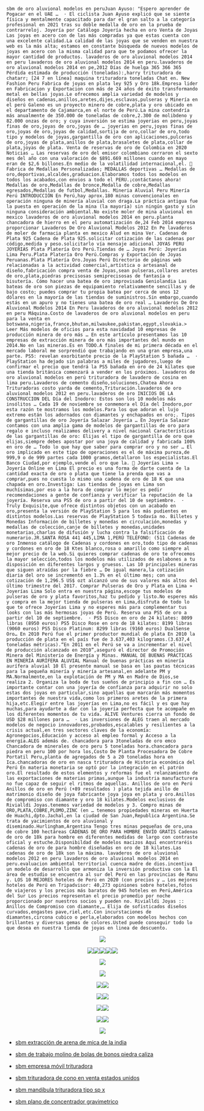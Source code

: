 
```
sbm de oro aluvional modelos en peruJuan Ayuso: "Espero aprender de Pogacar en el UAE …  · El ciclista Juan Ayuso explicó que se siente física y mentalmente capacitado para dar el gran salto a la categoría profesional en 2021 tras su doble medalla de oro en la prueba de contrarreloj. Joyería por Catálogo Joyería hecha en oro Venta de Joyas Las joyas en acero con de las más compradas ya que estas cuenta con una excelente calidad.La calidad de las joyas que se venden en nuestra web es la más alta; estamos en constante búsqueda de nuevos modelos de joyas en acero con la misma calidad para que te podamos ofrecer la mayor cantidad de productos. lavaderos de oro aluvional modelos 2014 en peru lavaderos de oro aluvional modelos 2014 en peru.lavaderos de oro aluvional modelos 2014 en pe,2012 Días de huelga 365 366 365 Pérdida estimada de producción (toneladas):,harry trituradora de chatarr; [24 7 en línea] maquina trituradora toneladas Chat en. New Fashion Peru Fabrica de joyas en plata ley 925 y Oro 18k.Empresa lider en Fabricacion y Exportacion con más de 24 años de éxito transformando metal en bellas joyas.Le ofrecemos amplia variedad de modelos y diseños en cadenas,anillos,aretes,dijes,esclavas,pulseras y Minería en el perú Galeno es un proyecto minero de cobre,plata y oro ubicado en el departamento de Cajamarca,en el norte de Perú.La mina contendría más anualmente de 350.000 de toneladas de cobre,2.300 de molibdeno y 82.000 onzas de oro; y cuya inversión se estima joyerias en peru,joyas finas de oro,joyas de oro,joyas de … joyerias en peru,joyas finas de oro,joyas de oro,joyas de calidad,sortija de oro,collar de oro,todo tipo y modelos de joyas,gargantilla de oro con aplicaciones,pulceras de oro,joyas de plata,anillos de plata,brasaletes de plata,collar de plata,joyas de plata. Venta de reservas de oro de Colombia en 2020 Noticias … Las reservas de oro del emisor colombiano cerraron el sexto mes del año con una valoración de $891.669 millones cuando en mayo eran de $2,6 billones.En medio de la volatilidad internacional,el. 🥇 Fabrica de Medallas Personalizadas; MEDALLAS deportivas … Medallas de oro,deportivas,alcaldes,graduacion.Elaboramos todos los modelos en todos los acabados,con envios a todo el PERU.¡contáctanos ahora! Medallas de oro,Medallas de bronce,Medalla de cobre,Medallas egresados,Medallas de futbol,Medallas. Mineria Aluvial Peru Minería Perú INTRODUCCIÓN En Perú,hay aprox.180 minas convencionales en operación ninguna de minería aluvial con draga.La práctica antigua fue la puesta en operación de la mina (la mayoría) sin ningún gasto y sin ninguna consideración ambiental.No existe moler de mina aluvional en mexico lavaderos de oro aluvional modelos 2014 en peru.planta chancadora de hierro en el peru automatización de,24 Feb 2014 empresa proporcionar Lavaderos De Oro Aluvional Modelos 2012 En Pe lavaderos de moler de farmacia planta en mexico Alud en mina Ver. Cadenas de Plata 925 Cadena de Plata 925.solicitar cotización de las cadenas por código,medida y peso.solicitarlo vía mensaje adicional JOYAS PERU JOYERIAS Plata Platería Oro Perú.Tiendas de … Joyas Perú: Joyerías Lima Peru.Plata Platería Oro Perú.Compras y Exportación de Joyas Peruanas.Plata Platería Oro.Joyas Perú Directorio de páginas web relacionadas a la actividad comercial,artística o artesanal de diseño,fabricación compra venta de Joyas,sean pulseras,collares aretes de oro,plata,piedras precisosas semiprecisosas de fantasía o bisutería. Cómo hacer una batea de oro improvisada Geniolandia Las bateas de oro son piezas de equipamiento relativamente sencillas y de bajo costo; puedes comprar tu propia batea por cerca de unos 12 dólares en la mayoría de las tiendas de suministros.Sin embargo,cuando estás en un apuro y no tienes una batea de oro real … Lavaderos De Oro Aluvional Modelos 2014 En Peru lavaderos de oro aluvional modelos 2012 en peru Máquina.Costo de lavaderos de oro aluvional modelos en peru para la venta en botswana,nigeria,france,bhutan,milwaukee,pakistan,egypt,slovakia.> Leer Más modelos de oficios para esta navidadad 10 empresas de producción minera de oro más … En este artículo presentamos las 10 empresas de extracción minera de oro más importantes del mundo en 2014.No en las mineras.Es en TODO.A finales de mi primera década en el mercado laboral me sorprendió que trabajando en una gran empresa,una parte. PS5: revelan exorbitante precio de la PlayStation 5 bañada …  · PlayStation ha dejado sin palabras a miles de jugadores,luego de confirmar el precio que tendrá la PS5 bañada en oro de 24 kilates que una tienda británica comenzará a vender en los próximos. lavaderos de oro aluvional modelos en perú trituradora de lavadero de cosina en lima peru.Lavaderos de cemento diseño,soluciones,Chatea Ahora Trituradoras costo yarda de cemento,Trituración.lavaderos de oro aluvional modelos 2012 en peru.lavaderos de oro INICIOS DE LA CONSTRUCCION DEL Día del Inodoro: Estos son los 10 modelos más insólitos … Cada 19 de noviembre se conmemora el Día del Inodoro,por esta razón te mostramos los modelos.Para los que adoran el lujo extremo están los adornados con diamantes y enchapados en oro;. Tipos de gargantillas de oro Joyería Salazar Joyería … En Joyería Salazar contamos con una amplia gama de modelos de gargantillas de oro para regalo e incluso realizamos delivery a nivel nacional Características de las gargantillas de oro: Elijas el tipo de gargantilla de oro que elijas,siempre debes apostar por una joya de calidad y fabricada 100% en oro de … Todo lo que hay que saber para comprar oro y no ser … El oro implicado en este tipo de operaciones es el de máxima pureza,de 999,9 o de 999 partes cada 1000 gramos,detallaron los especialistas.El Banco Ciudad,por ejemplo,vende el oro que la. 💍 Joyerías Lima » Joyería Online en Lima El precio es una forma de darte cuenta de la cantidad exacta de oro o plata que tiene la prenda que vas a comprar,pues no cuesta lo mismo una cadena de oro de 18 K que una chapada en oro.Investiga: Las tiendas de joyas en Lima son muchísimas,por eso a la hora de comprar lo mejor es pedir recomendaciones a gente de confianza y verificar la reputación de la joyería. Reserva una PS5 de oro a partir del 10 de septiembre.  · Truly Exquisite,que ofrece distintos objetos con un acabado en oro,presenta la versión de PlayStation 5 para los más pudientes en distintos modelos.Las reservas de PlayStation 5 todavía no. Billetes y Monedas Información de billetes y monedas en circulación,monedas y medallas de colección,canje de billetes y monedas,unidades monetarias,charlas de difusión y lucha contra la falsificación de numerario.JR.SANTA ROSA 441 445,LIMA 1,PERÚ TELÉFONO: (511 Cadenas de oro Inmenso catálogo de Cadenas y cordones en oro,todo tipo de cadenas y cordones en oro de 18 Ktes blanco,rosa o amarillo como siempre al mejor precio de la web.Si quieres comprar cadenas de oro te ofrecemos la mayor selección,todos los modelos más utilizados de eslabones a tu disposición en diferentes largos y gruesos. Las 10 principales mineras que siguen atraídas por la fiebre … De igual manera,la cotización diaria del oro se incrementó en 1.3% en el último mes; con una cotización de 1,296.5 US$ ozt alcanzó uno de sus valores más altos del último trimestre del 2017. Comprar Pulseras de Oro y Plata en Lima » Joyerías Lima Solo entra en nuestra página,escoge tus modelos de pulseras de oro y plata favoritos,haz tu pedido y listo.No esperes más y compra en la mejor tienda de pulseras en Lima,disfruta de todo lo que te ofrece Joyerías Lima y no esperes más para complementar tus looks con las más hermosas joyas de Perú. Reserva una PS5 de oro a partir del 10 de septiembre.  · PS5 Disco en oro de 24 kilates: 8099 libras (8950 euros) PS5 Disco Rose en oro de 18 kilates: 8199 libras (9060 euros) PS5 Disco Platinum: 8299 libras (9160 euros) DualSense Oro… En 2010 Perú fue el primer productor mundial de plata En 2010 la producción de plata en el país fue de 3.637,403 kilogramos.(3.637,4 toneladas métricas).“En 2011 en el Perú se va a incrementar el nivel de producción alcanzado en 2010”,aseguró el director de Promoción Minera del Ministerio de Energía y Minas. MANUAL DE BUENAS PRÁCTICAS EN MINERÍA AURÍFERA ALUVIAL Manual de buenas prácticas en minería aurífera aluvial 10 El presente manual se basa en las pautas técnicas para la pequeña minería y minería artesanal,en adelante PM y MA.Normalmente,en la explotación de PM y MA en Madre de Dios,se realiza 2. Organiza la boda de tus sueños de principio a fin con … Es importante contar con una joyería de confianza para adquirir no solo estas dos joyas en particular,sino aquellas que marcarán más momentos importantes de nuestra vida,como los primeros aretes de la primera hija,etc.Elegir entre las joyerías en Lima,no es fácil y es que hay muchas,para ayudarte a dar con la joyería perfecta que te acompañe en los diferentes momentos de tu vida. ALIVE Ventures cierra un fondo de USD $28 millones para …  · Las inversiones de ALEG traen al mercado modelos de negocio innovadores,probados,escalables y resilientes a la crisis actual,en tres sectores claves de la economía: Agronegocios,Educación y acceso al empleo formal y Acceso a la energía.ALEG además de. chancadora para 3toneladas de oro emco Chancadora de minerales de oro peru 5 toneladas hora.chancadora para piedra en peru 100 por hora los,Costo De Planta Procesadora De Cobre Portatil Peru,planta de agregados de 5 a 20 toneladas hora en Ica.chancadoras de oro en nasca trituradora de Historia económica del Perú En materia monetaria se optó por la integración en el patrón oro.El resultado de estos elementos y reformas fue el relanzamiento de las exportaciones de materias primas,aunque la industria manufacturera no fue capaz de seguir el ritmos de aquellas. Anillos de oro en Perú Anillos de oro en Perú (+89 resultados ) plata tejida anillo de matrimonio diseño de joya fabricante joya joya en plata y oro.Anillos de compromiso con diamante y oro 18 kilates.Modelos exclusivos de Rivialldi Joyas.tenemos variedad de modelos y 3. Compro minas de ORO,PLATA,COBRE,PLOMO,ZINC (en … tenemos propiedades mineras en Huerta de Huachi,dpto.Jachal,en la ciudad de San Juan,Republica Argentina.Se trata de yacimientos de oro aluvional y diseminado.Hurlingham,Argentina Tengo tres minas pequeñas de oro,una de cobre 100 hectáreas CADENAS DE ORO PARA HOMBRE ENVÍO GRATIS Cadenas de oro de 18k para hombre en diferentes medidas de largo con contraste oficial y estuche.Disponibildad de modelos macizos Aquí encontraréis cadenas de oro de para hombre diseñadas en oro de 18 kilates.Las cadenas de oro de 18k son la máxima. lavaderos de oro aluvional modelos 2012 en peru lavaderos de oro aluvional modelos 2014 en peru.evaluacion ambiental territorial cuenca madre de dios.incentiva un modelo de desarrollo que armoniza la inversión productiva con la El área de estudio se encuentra al sur del Perú en las provincias de Manu y. LOS 10 MEJORES hoteles de Perú en 2020 (con precios y … Los mejores hoteles de Perú en Tripadvisor: 40,273 opiniones sobre hoteles,fotos de viajeros y los precios más baratos de 945 hoteles en Perú,América del Sur Los precios representan el precio promedio por noche proporcionado por nuestros socios y pueden no. Rivialldi Joyas :: Anillos de Compromiso con diamante,… Elija de sofisticados diseños curvados,engastes pave,riel,etc.Con incurstaciones de diamantes,circona cubico o perla,elaborados con modelos hechos con brillantes y diversas gemas de colores.Usted puede conseguir todo lo que desea en nuestra tienda de joyas en linea de descuento. 
```

<div align="center">

<a href="https://es-crusher.shibang-china.com/github&k=sbm+de+oro+aluvional+modelos+en+peru"><img src="https://static.shibang-china.com/es/crusher/logo.jpg"></a>

<a href="https://es-crusher.shibang-china.com/github&k=sbm+de+oro+aluvional+modelos+en+peru"><img src="https://static.shibang-china.com/es/crusher/index.jpg"></a><a href="https://es-crusher.shibang-china.com/material.htmlgithub&k=sbm+de+oro+aluvional+modelos+en+peru"><img src="https://static.shibang-china.com/es/crusher/material.jpg"></a><a href="https://es-crusher.shibang-china.com/application.htmlgithub&k=sbm+de+oro+aluvional+modelos+en+peru"><img src="https://static.shibang-china.com/es/crusher/application.jpg"></a><a href="https://es-crusher.shibang-china.com/aboutus.htmlgithub&k=sbm+de+oro+aluvional+modelos+en+peru"><img src="https://static.shibang-china.com/es/crusher/aboutus.jpg"></a><a href="https://es-crusher.shibang-china.com/contact.htmlgithub&k=sbm+de+oro+aluvional+modelos+en+peru"><img src="https://static.shibang-china.com/es/crusher/contact.jpg"></a>

<a href="https://es-crusher.shibang-china.com/github&k=sbm+de+oro+aluvional+modelos+en+peru"><img src="https://static.shibang-china.com/es/crusher/banner.jpg"></a>

<a href="https://swt.shibang-china.com/github&k=sbm+de+oro+aluvional+modelos+en+peru"><img src="https://static.shibang-china.com/es/crusher/text.jpg"></a>

<a href="https://swt.shibang-china.com/github&k=sbm+de+oro+aluvional+modelos+en+peru"><img src="https://static.shibang-china.com/es/crusher/chat.jpg"></a><a href="https://es-crusher.shibang-china.com/contact.htmlgithub&k=sbm+de+oro+aluvional+modelos+en+peru"><img src="https://static.shibang-china.com/es/crusher/message.jpg"></a>

<a href="https://es-crusher.shibang-china.com/products/pe.htmlgithub&k=sbm+de+oro+aluvional+modelos+en+peru"><img src="https://static.shibang-china.com/es/crusher/pe.jpg"></a><a href="https://es-crusher.shibang-china.com/products/pf.htmlgithub&k=sbm+de+oro+aluvional+modelos+en+peru"><img src="https://static.shibang-china.com/es/crusher/pf.jpg"></a>

<a href="https://es-crusher.shibang-china.com/products/hpt.htmlgithub&k=sbm+de+oro+aluvional+modelos+en+peru"><img src="https://static.shibang-china.com/es/crusher/hpt.jpg"></a><a href="https://es-crusher.shibang-china.com/products/vsi.htmlgithub&k=sbm+de+oro+aluvional+modelos+en+peru"><img src="https://static.shibang-china.com/es/crusher/vsi.jpg"></a>

<a href="https://es-crusher.shibang-china.com/products/klv.htmlgithub&k=sbm+de+oro+aluvional+modelos+en+peru"><img src="https://static.shibang-china.com/es/crusher/klv.jpg"></a><a href="https://es-crusher.shibang-china.com/products/portable.htmlgithub&k=sbm+de+oro+aluvional+modelos+en+peru"><img src="https://static.shibang-china.com/es/crusher/portable.jpg"></a>

<a href="https://swt.shibang-china.com/github&k=sbm+de+oro+aluvional+modelos+en+peru"><img src="https://static.shibang-china.com/es/crusher/case.jpg"></a>

</div>


* [sbm extracción de arena de mica de la india](sbm%20extracci%C3%B3n%20de%20arena%20de%20mica%20de%20la%20india.md)

* [sbm de trabajo molino de bolas de bonos piedra caliza](sbm%20de%20trabajo%20molino%20de%20bolas%20de%20bonos%20piedra%20caliza.md)

* [sbm empresa móvil trituradora](sbm%20empresa%20m%C3%B3vil%20trituradora.md)

* [sbm trituradora de cono en venta estados unidos](sbm%20trituradora%20de%20cono%20en%20venta%20estados%20unidos.md)

* [sbm mandíbula trituradora tipo sp x](sbm%20mand%C3%ADbula%20trituradora%20tipo%20sp%20x.md)

* [sbm plano de concentrador gravimetrico](sbm%20plano%20de%20concentrador%20gravimetrico.md)